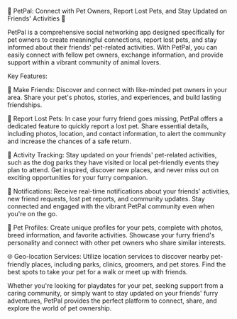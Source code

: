 🐾 PetPal: Connect with Pet Owners, Report Lost Pets, and Stay Updated on Friends' Activities 🐾

PetPal is a comprehensive social networking app designed specifically for pet owners to create meaningful connections, report lost pets, and stay informed about their friends' pet-related activities. With PetPal, you can easily connect with fellow pet owners, exchange information, and provide support within a vibrant community of animal lovers.

Key Features:

🐶 Make Friends: Discover and connect with like-minded pet owners in your area. Share your pet's photos, stories, and experiences, and build lasting friendships.

🔎 Report Lost Pets: In case your furry friend goes missing, PetPal offers a dedicated feature to quickly report a lost pet. Share essential details, including photos, location, and contact information, to alert the community and increase the chances of a safe return.

📍 Activity Tracking: Stay updated on your friends' pet-related activities, such as the dog parks they have visited or local pet-friendly events they plan to attend. Get inspired, discover new places, and never miss out on exciting opportunities for your furry companion.

📲 Notifications: Receive real-time notifications about your friends' activities, new friend requests, lost pet reports, and community updates. Stay connected and engaged with the vibrant PetPal community even when you're on the go.

🐾 Pet Profiles: Create unique profiles for your pets, complete with photos, breed information, and favorite activities. Showcase your furry friend's personality and connect with other pet owners who share similar interests.

🌐 Geo-location Services: Utilize location services to discover nearby pet-friendly places, including parks, clinics, groomers, and pet stores. Find the best spots to take your pet for a walk or meet up with friends.

Whether you're looking for playdates for your pet, seeking support from a caring community, or simply want to stay updated on your friends' furry adventures, PetPal provides the perfect platform to connect, share, and explore the world of pet ownership.
